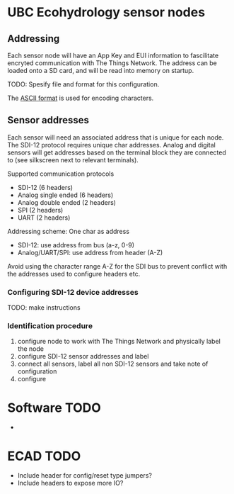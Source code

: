 # UBC Ecohydrology sensor nodes

## Addressing
Each sensor node will have an App Key and EUI information to fascilitate encryted communication with The Things Network. The address can be loaded onto a SD card, and will be read into memory on startup.

TODO: Spesify file and format for this configuration.

The [ASCII format](https://www.arduino.cc/en/Reference/ASCIIchart) is used for encoding characters.


## Sensor addresses
Each sensor will need an associated address that is unique for each node. The SDI-12 protocol requires unique char addresses. Analog and digital sensors will get addresses based on the terminal block they are connected to (see silkscreen next to relevant terminals).

Supported communication protocols
- SDI-12 (6 headers)
- Analog single ended (6 headers)
- Analog double ended (2 headers)
- SPI (2 headers)
- UART (2 headers)

Addressing scheme:
One char as address
- SDI-12: use address from bus (a-z, 0-9)
- Analog/UART/SPI: use address from header (A-Z)

Avoid using the character range A-Z for the SDI bus to prevent conflict with the addresses used to configure headers etc.

### Configuring SDI-12 device addresses
TODO: make instructions

### Identification procedure
1. configure node to work with The Things Network and physically label the node
2. configure SDI-12 sensor addresses and label
3. connect all sensors, label all non SDI-12 sensors and take note of configuration
4. configure


# Software TODO
-

# ECAD TODO
- Include header for config/reset type jumpers?
- Include headers to expose more IO?
